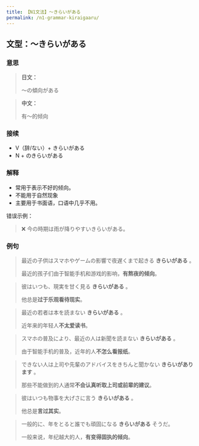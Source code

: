 ```yaml
---
title: 【N1文法】〜きらいがある
permalink: /n1-grammar-kiraigaaru/
---
```


## 文型：〜きらいがある

### 意思

> **日文：**
> 
> 〜の傾向がある

> **中文：**
>
> 有〜的倾向 

### 接续

- V（辞/ない）+ きらいがある
- N + のきらいがある

### 解释

- 常用于表示不好的倾向。
- 不能用于自然现象
- 主要用于书面语，口语中几乎不用。
 
错误示例：

> ❌ 今の時期は雨が降りやすいきらいがある。

### 例句

> 最近の子供はスマホやゲームの影響で夜遅くまで起きる **きらいがある** 。
> 
> 最近的孩子们由于智能手机和游戏的影响，**有熬夜的倾向**。

> 彼はいつも、現実を甘く見る **きらいがある** 。
> 
> 他总是**过于乐观看待现实**。

> 最近の若者は本を読まない **きらいがある** 。
> 
> 近年来的年轻人**不太爱读书**。

> スマホの普及により、最近の人は新聞を読まない **きらいがある** 。
> 
> 由于智能手机的普及，近年的人**不怎么看报纸**。

> できない人は上司や先輩のアドバイスをきちんと聞かない **きらいがあります** 。
> 
> 那些不能做到的人通常**不会认真听取上司或前辈的建议**。

> 彼はいつも物事を大げさに言う **きらいがある** 。
> 
> 他总是**言过其实**。

> 一般的に、年をとると誰でも頑固になる **きらいがある** そうだ。
> 
> 一般来说，年纪越大的人，**有变得固执的倾向**。